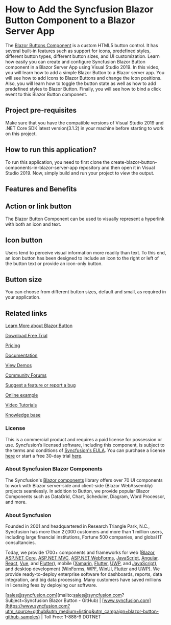 # How to Add the Syncfusion Blazor Button Component to a Blazor Server App

The [Blazor Buttons Component](https://www.syncfusion.com/blazor-components/blazor-button?utm_source=github&utm_medium=listing&utm_campaign=blazor-button-github-samples) is a custom HTML5 button control. It has several built-in features such as support for icons, predefined styles, different button types, different button sizes, and UI customization. Learn how easily you can create and configure Syncfusion Blazor Button component in a Blazor Server App using Visual Studio 2019. In this video, you will learn how to add a simple Blazor Button to a Blazor server app. You will see how to add icons to Blazor Buttons and change the icon positions. Also, you will learn how to toggle the button state as well as how to add predefined styles to Blazor Button. Finally, you will see how to bind a click event to this Blazor Button component.

## Project pre-requisites
Make sure that you have the compatible versions of Visual Studio 2019 and .NET Core SDK latest version(3.1.2) in your machine before starting to work on this project.

## How to run this application?
To run this application, you need to first clone the create-blazor-button-components-in-blazor-server-app repository and then open it in Visual Studio 2019. Now, simply build and run your project to view the output.

## Features and Benefits 

## Action or link button

The Blazor Button Component can be used to visually represent a hyperlink with both an icon and text.

## Icon button

Users tend to perceive visual information more readily than text. To this end, an icon button has been designed to include an icon to the right or left of the button text or provide an icon-only button.

## Button size

You can choose from different button sizes, default and small, as required in your application.

## Related links

[Learn More about Blazor Button ](https://www.syncfusion.com/blazor-components/blazor-button?utm_source=github&utm_medium=listing&utm_campaign=blazor-button-github-samples)

[Download Free Trial](https://www.syncfusion.com/downloads/blazor?utm_source=github&utm_medium=listing&utm_campaign=blazor-button-github-samples)

[Pricing](https://www.syncfusion.com/sales/products/blazor?utm_source=github&utm_medium=listing&utm_campaign=blazor-button-github-samples)

[Documentation](https://blazor.syncfusion.com/documentation/button/getting-started?utm_source=github&utm_medium=listing&utm_campaign=blazor-button-github-samples)

[View Demos](https://github.com/SyncfusionExamples/create-blazor-buttons-component-in-blazor-server-app?utm_source=github&utm_medium=listing&utm_campaign=blazor-button-github-samples)

[Community Forums](https://www.syncfusion.com/forums/blazor-components?utm_source=github&utm_medium=listing&utm_campaign=blazor-button-github-samples)

[Suggest a feature or report a bug](https://www.syncfusion.com/feedback/blazor-components?utm_source=github&utm_medium=listing&utm_campaign=blazor-button-github-samples)

[Online example](https://blazor.syncfusion.com/demos/button/default-functionalities?utm_source=github&utm_medium=listing&utm_campaign=blazor-button-github-samples)

[Video Tutorials](https://www.syncfusion.com/tutorial-videos/blazor/button?utm_source=github&utm_medium=listing&utm_campaign=blazor-button-github-samples)

[Knowledge base](https://www.syncfusion.com/kb/blazor-components?utm_source=github&utm_medium=listing&utm_campaign=blazor-button-github-samples)


### License

This is a commercial product and requires a paid license for possession or use. Syncfusion’s licensed software, including this component, is subject to the terms and conditions of [Syncfusion's EULA](https://www.syncfusion.com/eula/es/?utm_source=github&utm_medium=listing&utm_campaign=blazor-button-github-samples). You can purchase a license [here](https://www.syncfusion.com/sales/products?utm_source=github&utm_medium=listing&utm_campaign=blazor-button-github-samples) or start a free 30-day trial [here](https://www.syncfusion.com/account/manage-trials/start-trials?utm_source=github&utm_medium=listing&utm_campaign=blazor-button-github-samples).

### About Syncfusion Blazor Components
The Syncfusion's [Blazor components](https://www.syncfusion.com/blazor-components?utm_source=github&utm_medium=listing&utm_campaign=blazor-button-github-samples) library offers over 70 UI components to work with Blazor server-side and client-side (Blazor WebAssembly) projects seamlessly. In addition to Button, we provide popular Blazor Components such as DataGrid, Chart, Scheduler, Diagram, Word Processor, and more.


### About Syncfusion

Founded in 2001 and headquartered in Research Triangle Park, N.C., Syncfusion has more than 27,000 customers and more than 1 million users, including large financial institutions, Fortune 500 companies, and global IT consultancies.
 
Today, we provide 1700+ components and frameworks for web ([Blazor](https://www.syncfusion.com/blazor-components?utm_source=github&utm_medium=listing&utm_campaign=blazor-button-github-samples), [ASP.NET Core](https://www.syncfusion.com/aspnet-core-ui-controls?utm_source=github&utm_medium=listing&utm_campaign=blazor-button-github-samples), [ASP.NET MVC](https://www.syncfusion.com/aspnet-mvc-ui-controls?utm_source=github&utm_medium=listing&utm_campaign=blazor-button-github-samples), [ASP.NET WebForms](https://www.syncfusion.com/jquery/aspnet-webforms-ui-controls?utm_source=github&utm_medium=listing&utm_campaign=blazor-button-github-samples), [JavaScript](https://www.syncfusion.com/javascript-ui-controls?utm_source=github&utm_medium=listing&utm_campaign=blazor-button-github-samples), [Angular](https://www.syncfusion.com/angular-ui-components?utm_source=github&utm_medium=listing&utm_campaign=blazor-button-github-samples), [React](https://www.syncfusion.com/react-ui-components?utm_source=github&utm_medium=listing&utm_campaign=blazor-button-github-samples), [Vue](https://www.syncfusion.com/vue-ui-components?utm_source=github&utm_medium=listing&utm_campaign=blazor-button-github-samples), and [Flutter](https://www.syncfusion.com/flutter-widgets?utm_source=github&utm_medium=listing&utm_campaign=blazor-button-github-samples)), mobile ([Xamarin](https://www.syncfusion.com/xamarin-ui-controls?utm_source=github&utm_medium=listing&utm_campaign=blazor-button-github-samples), [Flutter](https://www.syncfusion.com/flutter-widgets?utm_source=github&utm_medium=listing&utm_campaign=blazor-button-github-samples), [UWP](https://www.syncfusion.com/uwp-ui-controls?utm_source=github&utm_medium=listing&utm_campaign=blazor-button-github-samples), and [JavaScript](https://www.syncfusion.com/javascript-ui-controls?utm_source=github&utm_medium=listing&utm_campaign=blazor-button-github-samples)), and desktop development ([WinForms](https://www.syncfusion.com/winforms-ui-controls?utm_source=github&utm_medium=listing&utm_campaign=blazor-button-github-samples), [WPF](https://www.syncfusion.com/wpf-controls?utm_source=github&utm_medium=listing&utm_campaign=blazor-button-github-samples), [WinUI](https://www.syncfusion.com/winui-controls?utm_source=github&utm_medium=listing&utm_campaign=blazor-button-github-samples), [Flutter](https://www.syncfusion.com/flutter-widgets?utm_source=github&utm_medium=listing&utm_campaign=blazor-button-github-samples) and [UWP](https://www.syncfusion.com/uwp-ui-controls?utm_source=github&utm_medium=listing&utm_campaign=blazor-button-github-samples)). We provide ready-to-deploy enterprise software for dashboards, reports, data integration, and big data processing. Many customers have saved millions in licensing fees by deploying our software.

[sales@syncfusion.com](mailto:sales@syncfusion.com?Subject=Syncfusion Blazor Button - GitHub) | [www.syncfusion.com](https://www.syncfusion.com?utm_source=github&utm_medium=listing&utm_campaign=blazor-button-github-samples) | Toll Free: 1-888-9 DOTNET
